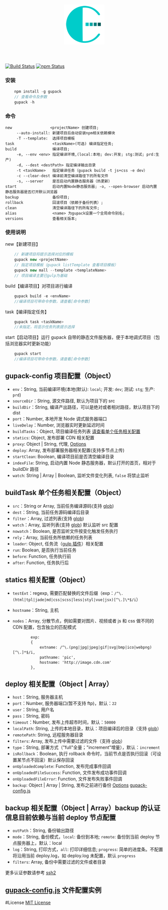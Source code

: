 <h1 align="center"><img src="/doc/assets/images/gupack-128.png" alt="gupack" /><br /><br /></h1>

[![Build Status](https://travis-ci.org/RodeyManager/gupack.svg?branch=master)](https://travis-ci.org/RodeyManager/gupack)
[![npm Status](https://img.shields.io/npm/v/gupack.svg)](https://www.npmjs.com/package/gupack)

### 安装

```javascript
    npm install -g gupack
    // 查看命令及参数
    gupack -h
```

### 命令

    new                 <projectName> 创建项目;
         --auto-install: 新建项目后自动安装npm相关依赖模块
         -T --template:  选择项目模板
    task                 <taskName>(可选) 编译指定任务;
    build                编译项目;
         -e, --env <env> 指定编译环境,(local:本地; dev:开发; stg:测试; prd:生产)
         -d, --dest <destPath> 指定编译输出目录
         -t <taskName>   指定编译任务（gupack build -t js+css -e dev）
         -c --clear-dest 编译前清空编译路径下的所有文件
         -s, --server    是否启动内置静态服务器（热更新）
    start                启动内置Node静态服务器; -o, --open-browser 启动内置                      静态服务器是否打开默认浏览器
    backup               备份项目;
    rollback             回滚项目（依赖于备份列表）;
    clean                清空编译路径下的所有文件;
    alias                <name> 为gupack设置一个全局命令别名;
    versions             查看相关版本;

### 使用说明

new【新建项目】

```javascript
    // 新建项目将提示选择对应的模板
    gupack new <projectName>
    // 指定项目模板（gupack listTemplate 查看项目模板）
    gupack new mall --template <templateName>
    // 项目编译主要已gulp为基础
```

build【编译项目】对项目进行编译

```javascript
    gupack build -e <envName>
    //编译项目可带命令参数，请查看[命令参数]
```

task【编译指定任务】

```javascript
    gupack task <taskName>
    //未指定，将显示任务列表提示选择
```

start【启动项目】运行 gupack 自带的静态文件服务器，便于本地调式项目（包括浏览器实时更新功能）

```javascript
    gupack start
    //编译项目可带命令参数，请查看[命令参数]
```

## gupack-config 项目配置（Object）

*   `env`：String, 当前编译环境(本地(默认): `local`; 开发: `dev`; 测试: `stg`; 生产: `prd`)
*   `sourceDir`：String, 源文件路径, 默认为项目下的 src
*   `buildDir`：String, 编译产出路径，可以是绝对或者相对路径，默认项目下的 dist
*   `port`：Number, 本地开发 Node 调式服务器端口
*   `liveDelay`：Number, 浏览器实时更新延迟时间
*   `buildTasks`：Object, 项目编译任务列表 [请查看单个任务相关配置](TaskNode)
*   `statics`: Object, 发布部署 CDN 相关配置
*   `proxy`: Object | String, 代理, [Options](https://www.npmjs.com/package/http-proxy#options)
*   `deploy`: Array, 发布部署服务器相关配置(支持多节点上传)
*   `startClean`: Boolean, 编译项目前是否清空编译目录
*   `indexFile`: String, 启动内置 Node 静态服务器，默认打开的首页，相对于 buildDir 路径
*   `watch`: String | Array | Boolean, 监听文件变化列表, `false` 将禁止监听

## buildTask 单个任务相关配置（Object）[](name="TaskNode")

*   `src`：String or Array, 当前任务编译源码(支持 [glob](https://github.com/isaacs/node-glob))
*   `dest`：String, 当前任务源码编译后目录
*   `filter`：Array, 过滤列表(支持 [glob](https://github.com/isaacs/node-glob))
*   `watch`：Array, 监听列表(支持 [glob](https://github.com/isaacs/node-glob)) 默认监听 src 配置
*   `nowatch`：Boolean, 是否监听文件按变化触发任务执行
*   `rely`：Array, 当前任务所依赖的任务列表
*   `loader`: Object, 任务流（[gulp 插件](https://gulpjs.com/plugins/)）相关配置
*   `run`: Boolean, 是否执行当前任务
*   `before`: Function, 任务执行前
*   `after`: Function, 任务执行后

## statics 相关配置（Object）

*   `testExt`：regexp, 需要匹配替换的文件后缀（exp：`/^\.(html|tpl|jade|md|css|scss|less|styl|vue|jsx)[^\.]\*$/i`）
*   `hostname`：String, 主机
*   `nodes`：Array, 分散节点，例如需要对图片、视频或者 js 和 css 做不同的 CDN 配置，包含独立的匹配模式

                exp:
                {
                    extname: /^\.(png|jpg|jpeg|gif|svg|bmp|ico|webpng)[^\.]*$/i,
                    pathname: 'pic',
                    hostname: 'http://image.cdn.com'
                },

## deploy 相关配置（Object | Array）

*   `host`：String, 服务器主机
*   `port`：Number, 服务器端口(暂不支持 ftp)，默认：`22`
*   `user`：String, 用户名
*   `pass`：String, 密码
*   `timeout`：Number, 发布上传超市时间，默认：`50000`
*   `localPath`: String, 上传的本地目录，默认：项目编译后的目录（支持 [glob](https://github.com/isaacs/node-glob)）
*   `remotePath`: String, 远程服务器目录
*   `filters`: Array, 发布上传中需要过滤的文件（支持 [glob](https://github.com/isaacs/node-glob)）
*   `type`：String, 部署方式（"full"全量；"increment"增量），默认：`increment`
*   `isRollback`：Boolean, 执行 rollback 命令时，当前节点是否执行回滚（可设置某节点不回滚）默认保存回滚
*   `onUploadedComplete`: Function, 发布完成事件回调
*   `onUploadedFileSuccess`: Function, 文件发布成功事件回调
*   `onUploadedFileError`: Function, 文件发布失败事件回调
*   `backup`: Object | Array | String, 发布之前进行备份 [Options](Backup) [gupack-config.js](https://github.com/RodeyManager/gupack/blob/master/doc/gupack-config.js)

## backup 相关配置（Object | Array）backup 的认证信息目前依赖与当前 deploy 节点配置 [](name="Backup")

*   `outPath`：String, 备份输出路径
*   `mode`：String, 备份模式，`local`: 备份到本地; `remote`: 备份到当前 deploy 节点服务器上，默认：local
*   `log`：String, 打印方式，`all`: 打印详细信息; `progress`: 简单的进度条。不配置将沿用当前 deploy.log，如 deploy.log 未配置，默认 `progress`
*   `filters`: Array, 备份中需要过滤的文件或者目录

更多认证参数请参考 [ssh2](https://github.com/mscdex/ssh2)

## [gupack-config.js](https://github.com/RodeyManager/gupack/blob/master/doc/gupack-config.js) 文件配置实例

#License
[MIT License](https://en.wikipedia.org/wiki/MIT_License)
